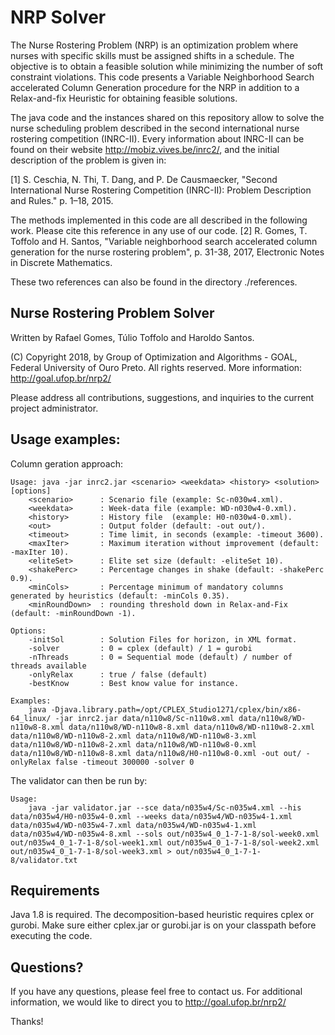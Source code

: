 # NRP Solver

The Nurse Rostering Problem (NRP) is an optimization problem where nurses with specific skills must be assigned shifts in a schedule. The objective is to obtain a feasible solution while minimizing the number of soft constraint violations. This code presents a Variable Neighborhood Search accelerated Column Generation procedure for the NRP in addition to a Relax-and-fix Heuristic for obtaining feasible solutions.

The java code and the instances shared on this repository allow to solve the nurse scheduling  problem described in the second international nurse rostering competition (INRC-II). 
Every information about INRC-II can be found on their website http://mobiz.vives.be/inrc2/, and the initial description of the problem is given in:

[1] S. Ceschia, N. Thi, T. Dang, and P. De Causmaecker, "Second International Nurse Rostering Competition (INRC-II): Problem Description and Rules." p. 1–18, 2015.

The methods implemented in this code are all described in the following work.  Please cite this reference in any use of our code.
[2] R. Gomes, T. Toffolo and H. Santos, "Variable neighborhood search accelerated column generation for the nurse rostering problem", p. 31-38, 2017, Electronic Notes in Discrete Mathematics.

These two references can also be found in the directory ./references.

## Nurse Rostering Problem Solver

Written by Rafael Gomes, Túlio Toffolo and Haroldo Santos.

(C) Copyright 2018, by Group of Optimization and Algorithms - GOAL, Federal University of Ouro Preto. All rights reserved. 
More information: <a href="http://goal.ufop.br/nrp2/" target="_blank">http://goal.ufop.br/nrp2/</a>

Please address all contributions, suggestions, and inquiries to the current project administrator.

## Usage examples:

Column geration approach:

```
Usage: java -jar inrc2.jar <scenario> <weekdata> <history> <solution> [options]
    <scenario>      : Scenario file (example: Sc-n030w4.xml).
    <weekdata>      : Week-data file (example: WD-n030w4-0.xml).
    <history>       : History file  (example: H0-n030w4-0.xml).
    <out>           : Output folder (default: -out out/).
    <timeout>       : Time limit, in seconds (example: -timeout 3600).
    <maxIter>       : Maximum iteration without improvement (default: -maxIter 10).
    <eliteSet>      : Elite set size (default: -eliteSet 10).
    <shakePerc>     : Percentage changes in shake (default: -shakePerc 0.9).
    <minCols>       : Percentage minimum of mandatory columns generated by heuristics (default: -minCols 0.35).
    <minRoundDown>  : rounding threshold down in Relax-and-Fix (default: -minRoundDown -1).

Options:
    -initSol        : Solution Files for horizon, in XML format.
    -solver         : 0 = cplex (default) / 1 = gurobi
    -nThreads       : 0 = Sequential mode (default) / number of threads available
    -onlyRelax      : true / false (default)
    -bestKnow       : Best know value for instance.

Examples:
    java -Djava.library.path=/opt/CPLEX_Studio1271/cplex/bin/x86-64_linux/ -jar inrc2.jar data/n110w8/Sc-n110w8.xml data/n110w8/WD-n110w8-8.xml data/n110w8/WD-n110w8-8.xml data/n110w8/WD-n110w8-2.xml data/n110w8/WD-n110w8-2.xml data/n110w8/WD-n110w8-3.xml data/n110w8/WD-n110w8-2.xml data/n110w8/WD-n110w8-0.xml data/n110w8/WD-n110w8-8.xml data/n110w8/H0-n110w8-0.xml -out out/ -onlyRelax false -timeout 300000 -solver 0
```

The validator can then be run by:

```
Usage: 
    java -jar validator.jar --sce data/n035w4/Sc-n035w4.xml --his data/n035w4/H0-n035w4-0.xml --weeks data/n035w4/WD-n035w4-1.xml data/n035w4/WD-n035w4-7.xml data/n035w4/WD-n035w4-1.xml data/n035w4/WD-n035w4-8.xml --sols out/n035w4_0_1-7-1-8/sol-week0.xml out/n035w4_0_1-7-1-8/sol-week1.xml out/n035w4_0_1-7-1-8/sol-week2.xml out/n035w4_0_1-7-1-8/sol-week3.xml > out/n035w4_0_1-7-1-8/validator.txt

```


## Requirements

Java 1.8 is required.
The decomposition-based heuristic requires cplex or gurobi. Make sure either cplex.jar or gurobi.jar is on your classpath before executing the code.

## Questions?

If you have any questions, please feel free to contact us.
For additional information, we would like to direct you to http://goal.ufop.br/nrp2/

Thanks!

